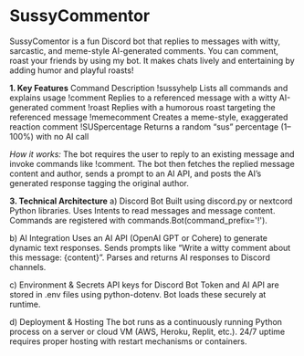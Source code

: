 # SussyCommentor
SussyComentor is a fun Discord bot that replies to messages with witty, sarcastic, and meme-style AI-generated comments. You can comment, roast your friends by using my bot. It makes chats lively and entertaining by adding humor and playful roasts!

**1. Key Features**
Command	Description
!sussyhelp	Lists all commands and explains usage
!comment	Replies to a referenced message with a witty AI-generated comment
!roast	Replies with a humorous roast targeting the referenced message
!memecomment	Creates a meme-style, exaggerated reaction comment
!SUSpercentage	Returns a random “sus” percentage (1–100%) with no AI call

_How it works:_ The bot requires the user to reply to an existing message and invoke commands like !comment. The bot then fetches the replied message content and author, sends a prompt to an AI API, and posts the AI’s generated response tagging the original author.

**3. Technical Architecture**
a) Discord Bot
Built using discord.py or nextcord Python libraries.
Uses Intents to read messages and message content.
Commands are registered with commands.Bot(command_prefix='!').

b) AI Integration
Uses an AI API (OpenAI GPT or Cohere) to generate dynamic text responses.
Sends prompts like “Write a witty comment about this message: {content}”.
Parses and returns AI responses to Discord channels.

c) Environment & Secrets
API keys for Discord Bot Token and AI API are stored in .env files using python-dotenv.
Bot loads these securely at runtime.

d) Deployment & Hosting
The bot runs as a continuously running Python process on a server or cloud VM (AWS, Heroku, Replit, etc.).
24/7 uptime requires proper hosting with restart mechanisms or containers.

